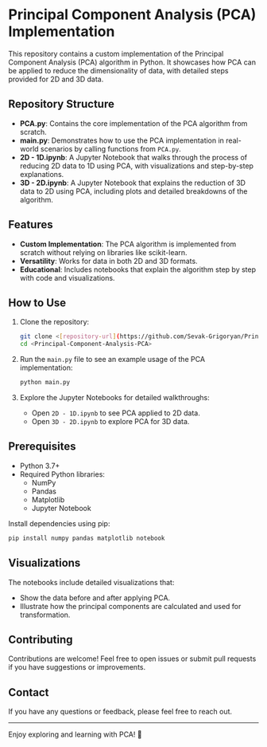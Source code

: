# Principal Component Analysis (PCA) Implementation

This repository contains a custom implementation of the Principal Component Analysis (PCA) algorithm in Python. It showcases how PCA can be applied to reduce the dimensionality of data, with detailed steps provided for 2D and 3D data.

## Repository Structure

- **PCA.py**: Contains the core implementation of the PCA algorithm from scratch.
- **main.py**: Demonstrates how to use the PCA implementation in real-world scenarios by calling functions from `PCA.py`.
- **2D - 1D.ipynb**: A Jupyter Notebook that walks through the process of reducing 2D data to 1D using PCA, with visualizations and step-by-step explanations.
- **3D - 2D.ipynb**: A Jupyter Notebook that explains the reduction of 3D data to 2D using PCA, including plots and detailed breakdowns of the algorithm.

## Features

- **Custom Implementation**: The PCA algorithm is implemented from scratch without relying on libraries like scikit-learn.
- **Versatility**: Works for data in both 2D and 3D formats.
- **Educational**: Includes notebooks that explain the algorithm step by step with code and visualizations.

## How to Use

1. Clone the repository:
   ```bash
   git clone <[repository-url](https://github.com/Sevak-Grigoryan/Principal-Component-Analysis-PCA.git)>
   cd <Principal-Component-Analysis-PCA>
   ```

2. Run the `main.py` file to see an example usage of the PCA implementation:
   ```bash
   python main.py
   ```

3. Explore the Jupyter Notebooks for detailed walkthroughs:
   - Open `2D - 1D.ipynb` to see PCA applied to 2D data.
   - Open `3D - 2D.ipynb` to explore PCA for 3D data.

## Prerequisites

- Python 3.7+
- Required Python libraries:
  - NumPy
  - Pandas
  - Matplotlib
  - Jupyter Notebook

Install dependencies using pip:
```bash
pip install numpy pandas matplotlib notebook
```

## Visualizations
The notebooks include detailed visualizations that:
- Show the data before and after applying PCA.
- Illustrate how the principal components are calculated and used for transformation.

## Contributing
Contributions are welcome! Feel free to open issues or submit pull requests if you have suggestions or improvements.

## Contact
If you have any questions or feedback, please feel free to reach out.

---
Enjoy exploring and learning with PCA! 🚀

